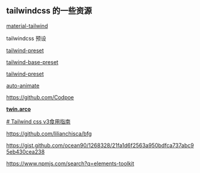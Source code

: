 
##  tailwindcss 的一些资源

[material-tailwind](https://github.com/creativetimofficial/material-tailwind)

tailwindcss 预设

[ tailwind-preset](https://github.com/vue3-oop/tailwind-preset/blob/main/src/index.ts)

[tailwind-base-preset](https://github.com/SunGuoQiang123/tailwind-base-preset)

[tailwind-preset](https://github.com/emryui/tailwind-preset)

[auto-animate](https://github.com/formkit/auto-animate)

https://github.com/Codpoe

**[twin.arco](https://github.com/bytesfriends/twin.arco)**

[# Tailwind css v3食用指南](https://pincman.com/docs/courses/tailwind-guides/#%E6%8E%A8%E8%8D%90%E6%96%B9%E5%BC%8F)

https://github.com/lilianchisca/bfg

https://gist.github.com/ocean90/1268328/21fa1d6f2563a950bdfca737abc95eb430cea238

https://www.npmjs.com/search?q=elements-toolkit